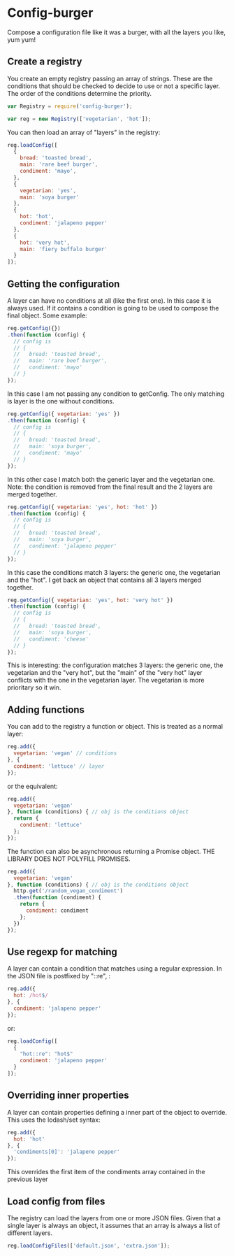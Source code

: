 # Config-burger

Compose a configuration file like it was a burger, with all the layers you like, yum yum!

## Create a registry
You create an empty registry passing an array of strings. These are the conditions that should be checked to decide to use or not a specific layer. The order of the conditions determine the priority.
```js
var Registry = require('config-burger');

var reg = new Registry(['vegetarian', 'hot']);
```
You can then load an array of "layers" in the registry:
```js
reg.loadConfig([
  {
    bread: 'toasted bread',
    main: 'rare beef burger',
    condiment: 'mayo',
  },
  {
    vegetarian: 'yes',
    main: 'soya burger'
  },
  {
    hot: 'hot',
    condiment: 'jalapeno pepper'
  },
  {
    hot: 'very hot',
    main: 'fiery buffalo burger'
  }
]);
```

## Getting the configuration
A layer can have no conditions at all (like the first one). In this case it is always used.
If it contains a condition is going to be used to compose the final object. Some example:
```js
reg.getConfig({})
.then(function (config) {
  // config is
  // {
  //   bread: 'toasted bread',
  //   main: 'rare beef burger',
  //   condiment: 'mayo'
  // }
});  
```
In this case I am not passing any condition to getConfig. The only matching is layer is the one without conditions.
```js
reg.getConfig({ vegetarian: 'yes' })
.then(function (config) {
  // config is
  // {
  //   bread: 'toasted bread',
  //   main: 'soya burger',
  //   condiment: 'mayo'
  // }
});  
```
In this other case I match both the generic layer and the vegetarian one. Note: the condition is removed from the final result and the 2 layers are merged together.
```js
reg.getConfig({ vegetarian: 'yes', hot: 'hot' })
.then(function (config) {
  // config is
  // {
  //   bread: 'toasted bread',
  //   main: 'soya burger',
  //   condiment: 'jalapeno pepper'
  // }
});  
```
In this case the conditions match 3 layers: the generic one, the vegetarian and the "hot". I get back an object that contains all 3 layers merged together.
```js
reg.getConfig({ vegetarian: 'yes', hot: 'very hot' })
.then(function (config) {
  // config is
  // {
  //   bread: 'toasted bread',
  //   main: 'soya burger',
  //   condiment: 'cheese'
  // }
});  
```
This is interesting: the configuration matches 3 layers: the generic one, the vegetarian and the "very hot", but the "main" of the "very hot" layer conflicts with the one in the vegetarian layer. The vegetarian is more prioritary so it win.

## Adding functions
You can add to the registry a function or object. This is treated as a normal layer:
```js
reg.add({
  vegetarian: 'vegan' // conditions
}, {
  condiment: 'lettuce' // layer
});
```
or the equivalent:
```js
reg.add({
  vegetarian: 'vegan'
}, function (conditions) { // obj is the conditions object
  return {
    condiment: 'lettuce'
  };
});
```
The function can also be asynchronous returning a Promise object. THE LIBRARY DOES NOT POLYFILL PROMISES.
```js
reg.add({
  vegetarian: 'vegan'
}, function (conditions) { // obj is the conditions object
  http.get('/random_vegan_condiment')
  .then(function (condiment) {
    return {
      condiment: condiment
    };
  })
});
```

## Use regexp for matching
A layer can contain a condition that matches using a regular expression. In the JSON file is postfixed by "::re", :
```js
reg.add({
  hot: /hot$/
}, {
  condiment: 'jalapeno pepper'
});
```
or:
```js
reg.loadConfig([
  {
    "hot::re": "hot$"
    condiment: 'jalapeno pepper'
  }
]);
```

## Overriding inner properties
A layer can contain properties defining a inner part of the object to override. This uses the lodash/set syntax:
```js
reg.add({
  hot: 'hot'
}, {
  'condiments[0]': 'jalapeno pepper'
});
```
This overrides the first item of the condiments array contained in the previous layer


## Load config from files
The registry can load the layers from one or more JSON files. Given that a single layer is always an object, it assumes that an array is always a list of different layers.
```js
reg.loadConfigFiles(['default.json', 'extra.json']);
```
